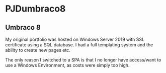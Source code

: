 # PJDumbraco8

## Umbraco 8

My original portfolio was hosted on Windows Server 2019 with SSL certificate using a SQL database. I had a full templating system and the ability to create new pages etc.

The only reason I switched to a SPA is that I no longer have access/want to use a Windows Environment, as costs were simply too high.

